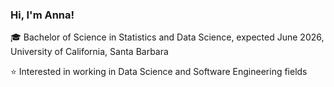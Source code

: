 ### Hi, I'm Anna!

🎓 Bachelor of Science in Statistics and Data Science, expected June 2026, University of California, Santa Barbara

⭐️ Interested in working in Data Science and Software Engineering fields
